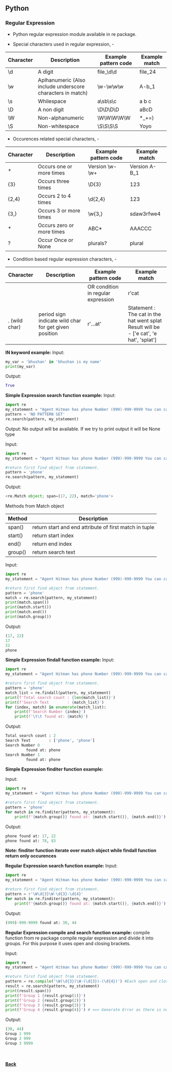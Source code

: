 ## Python
### Regular Expression
 - Python regular expression module available in re package.
 
 - Special characters used in regular expression, - 
 
 | Character | Description | Example pattern code | Example match |
 | --- | --- | --- | --- |
 | \d | A digit | file_\d\d | file_24 |
 | \w | Aplhanumeric (Also include underscore characters in match) | \w-\w\w\w | A-b_1 |
 | \s | Whilespace | a\sb\s\c | a b c |
 | \D | A non digit | \D\D\D\D | aBcD |
 | \W | Non-alphanumeric | \W\W\W\W\W | *_+=) |
 | \S | Non-whitespace | \S\S\S\S | Yoyo |

- Occurences related special characters, -

 | Character | Description | Example pattern code | Example match |
 | --- | --- | --- | --- |
 | + | Occurs one or more times | Version \w-\w+ | Version A-B_1 |
 | {3} | Occurs three times | \D{3} | 123 |
 | {2,4} | Occurs 2 to 4 times | \d{2,4} | 123 |
 | {3,} | Occurs 3 or more times | \w{3,} | sdaw3rfwe4 |
 | * | Occurs zero or more times | ABC* | AAACCC |
 | ? | Occur Once or None | plurals? | plural |

 - Condition based regular expression characters, -
 
 | Character | Description | Example pattern code | Example match |
 | --- | --- | --- | --- |
 | | | OR condition in regular expression | r'cat|dog' | Statement 1: This is a dog! <br/>Statement 2: This is a cat! |
 | . (wild char) | period sign indicate wild char for get given position | r'...at' | Statement : The cat in the hat went splat <br/> Result will be - ['e cat', 'e hat', 'splat'] | 

**IN keyword example:**
Input:
```python
my_var = 'bhushan' in 'bhushan is my name'
print(my_var)
```
Output:
```python
True
```

**Simple Expression search function example:**
Input:
```python
import re
my_statement = "Agent Hitman has phone Number (999)-999-9999 You can call at any time on this phone number!!!"
pattern = 'NO PATTERN SET'
re.search(pattern, my_statement)
```
Output: No output will be available. If we try to print output it will be None type

Input:
```python
import re
my_statement = "Agent Hitman has phone Number (999)-999-9999 You can call at any time on this phone number!!!"

#return first find object from statement.
pattern = 'phone'
re.search(pattern, my_statement)
```
Output:
```python
<re.Match object; span=(17, 22), match='phone'>
```
Methods from Match object

| Method | Description |
| --- | --- |
| span() | return start and end attribute of first match in tuple |
| start() | return start index |
| end() | return end index |
| group() | return search text |

Input:
```python
import re
my_statement = "Agent Hitman has phone Number (999)-999-9999 You can call at any time on this phone number!!!"

#return first find object from statement.
pattern = 'phone'
match = re.search(pattern, my_statement)
print(match.span())
print(match.start())
print(match.end())
print(match.group())
```
Output:
```python
(17, 22)
17
22
phone
```

**Simple Expression findall function example:**
Input:
```python
import re
my_statement = "Agent Hitman has phone Number (999)-999-9999 You can call at any time on this phone number!!!"

#return first find object from statement.
pattern = 'phone'
match_list = re.findall(pattern, my_statement)
print(f'Total search count : {len(match_list)}')
print(f'Search Text        : {match_list}')
for (index, match) in enumerate(match_list):
    print(f'Search Number {index}')
    print(f'\t\t found at: {match}')
```
Output:
```python
Total search count : 2
Search Text        : ['phone', 'phone']
Search Number 0
		 found at: phone
Search Number 1
		 found at: phone
```

**Simple Expression finditer function example:**

Input:
```python
import re
my_statement = "Agent Hitman has phone Number (999)-999-9999 You can call at any time on this phone number!!!"

#return first find object from statement.
pattern = 'phone'
for match in re.finditer(pattern, my_statement):
    print(f'{match.group()} found at: {match.start()}, {match.end()}')
```
Output:
```python
phone found at: 17, 22
phone found at: 78, 83
```

**Note: finditer function iterate over match object while findall function return only occurences**

**Regular Expression search function example:**
Input:
```python
import re
my_statement = "Agent Hitman has phone Number (999)-999-9999 You can call at any time on this phone number!!!"

#return first find object from statement.
pattern = r'\W\d{3}\W-\d{3}-\d{4}'
for match in re.finditer(pattern, my_statement):
    print(f'{match.group()} found at: {match.start()}, {match.end()}')
```
Output:
```python
(999)-999-9999 found at: 30, 44
```

**Regular Expression compile and search function example:**
compile function from re package compile regular expression and divide it into groups. For this purpose it uses open and closing brackets.

Input:
```python
import re
my_statement = "Agent Hitman has phone Number (999)-999-9999 You can call at any time on this phone number!!!"

#return first find object from statement.
pattern = re.compile('\W(\d{3})\W-(\d{3})-(\d{4})') #Each open and closing bracket represent group.
result = re.search(pattern, my_statement)
print(result.span())
print(f'Group 1 {result.group(1)}')
print(f'Group 2 {result.group(2)}')
print(f'Group 3 {result.group(3)}')
print(f'Group 4 {result.group(4)}') # ==> Generate Error as there is no 4th group available
```
Output:
```python
(30, 44)
Group 1 999
Group 2 999
Group 3 9999
```


<br/><br/>
[<i class="fa fa-arrow-left"></i> **Back**](../)
